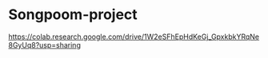 # Songpoom-project
https://colab.research.google.com/drive/1W2eSFhEpHdKeGj_GpxkbkYRqNe8GyUq8?usp=sharing
